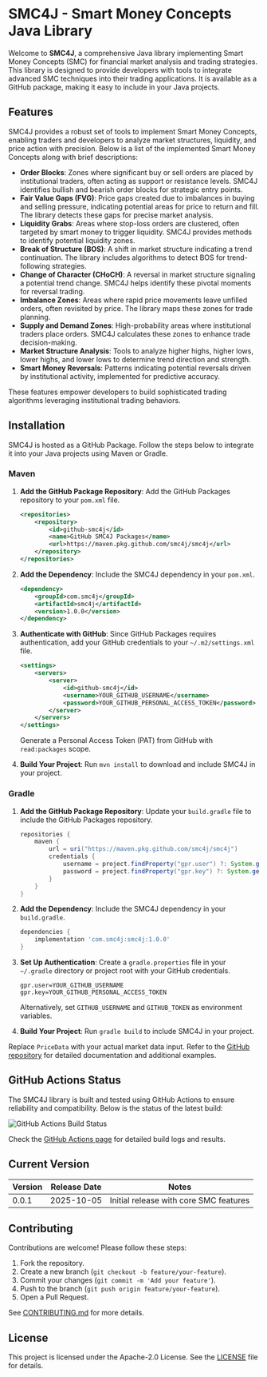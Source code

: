 # SMC4J - Smart Money Concepts Java Library

Welcome to **SMC4J**, a comprehensive Java library implementing Smart Money Concepts (SMC) for financial market analysis and trading strategies. This library is designed to provide developers with tools to integrate advanced SMC techniques into their trading applications. It is available as a GitHub package, making it easy to include in your Java projects.

## Features

SMC4J provides a robust set of tools to implement Smart Money Concepts, enabling traders and developers to analyze market structures, liquidity, and price action with precision. Below is a list of the implemented Smart Money Concepts along with brief descriptions:

- **Order Blocks**: Zones where significant buy or sell orders are placed by institutional traders, often acting as support or resistance levels. SMC4J identifies bullish and bearish order blocks for strategic entry points.
- **Fair Value Gaps (FVG)**: Price gaps created due to imbalances in buying and selling pressure, indicating potential areas for price to return and fill. The library detects these gaps for precise market analysis.
- **Liquidity Grabs**: Areas where stop-loss orders are clustered, often targeted by smart money to trigger liquidity. SMC4J provides methods to identify potential liquidity zones.
- **Break of Structure (BOS)**: A shift in market structure indicating a trend continuation. The library includes algorithms to detect BOS for trend-following strategies.
- **Change of Character (CHoCH)**: A reversal in market structure signaling a potential trend change. SMC4J helps identify these pivotal moments for reversal trading.
- **Imbalance Zones**: Areas where rapid price movements leave unfilled orders, often revisited by price. The library maps these zones for trade planning.
- **Supply and Demand Zones**: High-probability areas where institutional traders place orders. SMC4J calculates these zones to enhance trade decision-making.
- **Market Structure Analysis**: Tools to analyze higher highs, higher lows, lower highs, and lower lows to determine trend direction and strength.
- **Smart Money Reversals**: Patterns indicating potential reversals driven by institutional activity, implemented for predictive accuracy.

These features empower developers to build sophisticated trading algorithms leveraging institutional trading behaviors.

## Installation

SMC4J is hosted as a GitHub Package. Follow the steps below to integrate it into your Java projects using Maven or Gradle.

### Maven

1. **Add the GitHub Package Repository**:
   Add the GitHub Packages repository to your `pom.xml` file.

   ```xml
   <repositories>
       <repository>
           <id>github-smc4j</id>
           <name>GitHub SMC4J Packages</name>
           <url>https://maven.pkg.github.com/smc4j/smc4j</url>
       </repository>
   </repositories>
   ```

2. **Add the Dependency**:
   Include the SMC4J dependency in your `pom.xml`.

   ```xml
   <dependency>
       <groupId>com.smc4j</groupId>
       <artifactId>smc4j</artifactId>
       <version>1.0.0</version>
   </dependency>
   ```

3. **Authenticate with GitHub**:
   Since GitHub Packages requires authentication, add your GitHub credentials to your `~/.m2/settings.xml` file.

   ```xml
   <settings>
       <servers>
           <server>
               <id>github-smc4j</id>
               <username>YOUR_GITHUB_USERNAME</username>
               <password>YOUR_GITHUB_PERSONAL_ACCESS_TOKEN</password>
           </server>
       </servers>
   </settings>
   ```

   Generate a Personal Access Token (PAT) from GitHub with `read:packages` scope.

4. **Build Your Project**:
   Run `mvn install` to download and include SMC4J in your project.

### Gradle

1. **Add the GitHub Package Repository**:
   Update your `build.gradle` file to include the GitHub Packages repository.

   ```gradle
   repositories {
       maven {
           url = uri("https://maven.pkg.github.com/smc4j/smc4j")
           credentials {
               username = project.findProperty("gpr.user") ?: System.getenv("GITHUB_USERNAME")
               password = project.findProperty("gpr.key") ?: System.getenv("GITHUB_TOKEN")
           }
       }
   }
   ```

2. **Add the Dependency**:
   Include the SMC4J dependency in your `build.gradle`.

   ```gradle
   dependencies {
       implementation 'com.smc4j:smc4j:1.0.0'
   }
   ```

3. **Set Up Authentication**:
   Create a `gradle.properties` file in your `~/.gradle` directory or project root with your GitHub credentials.

   ```properties
   gpr.user=YOUR_GITHUB_USERNAME
   gpr.key=YOUR_GITHUB_PERSONAL_ACCESS_TOKEN
   ```

   Alternatively, set `GITHUB_USERNAME` and `GITHUB_TOKEN` as environment variables.

4. **Build Your Project**:
   Run `gradle build` to include SMC4J in your project.

Replace `PriceData` with your actual market data input. Refer to the [GitHub repository](https://github.com/smc4j/smc4j) for detailed documentation and additional examples.

## GitHub Actions Status

The SMC4J library is built and tested using GitHub Actions to ensure reliability and compatibility. Below is the status of the latest build:

![GitHub Actions Build Status](https://github.com/smc4j/smc4j/actions/workflows/gradle-build.yml/badge.svg)

Check the [GitHub Actions page](https://github.com/smc4j/smc4j/actions) for detailed build logs and results.

## Current Version

| Version | Release Date | Notes |
|---------|--------------|-------|
| 0.0.1   | 2025-10-05   | Initial release with core SMC features |

## Contributing

Contributions are welcome! Please follow these steps:
1. Fork the repository.
2. Create a new branch (`git checkout -b feature/your-feature`).
3. Commit your changes (`git commit -m 'Add your feature'`).
4. Push to the branch (`git push origin feature/your-feature`).
5. Open a Pull Request.

See [CONTRIBUTING.md](CONTRIBUTING.md) for more details.

## License

This project is licensed under the Apache-2.0 License. See the [LICENSE](LICENSE) file for details.
